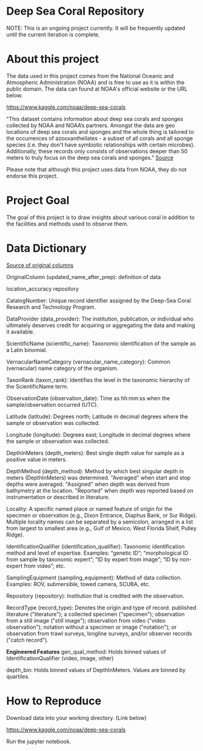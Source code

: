 # Deep Sea Coral Repository

NOTE: This is an ongoing project currently. It will be frequently updated until the current iteration is complete.

# About this project

The data used in this project comes from the National Oceanic and Atmospheric Administration (NOAA) and is free to use as it is within the public domain. The data can found at NOAA's official website or the URL below.

https://www.kaggle.com/noaa/deep-sea-corals

"This dataset contains information about deep sea corals and sponges collected by NOAA and NOAA’s partners. Amongst the data are geo locations of deep sea corals and sponges and the whole thing is tailored to the occurrences of azooxanthellates - a subset of all corals and all sponge species (i.e. they don't have symbiotic relationships with certain microbes). Additionally, these records only consists of observations deeper than 50 meters to truly focus on the deep sea corals and sponges." [Source](https://www.kaggle.com/noaa/deep-sea-corals)

Please note that although this project uses data from NOAA, they do not endorse this project.

# Project Goal
The goal of this project is to draw insights about various coral in addition to the facilities and methods used to observe them.

# Data Dictionary 
[Source of original columns](https://www.kaggle.com/noaa/deep-sea-corals)

OriginalColumn (updated_name_after_prep): definition of data

location_accuracy	repository

CatalogNumber: Unique record identifier assigned by the Deep-Sea Coral Research and Technology Program.

DataProvider (data_provider): The institution, publication, or individual who ultimately deserves credit for acquiring or aggregating the data and making it available.

ScientificName (scientific_name): Taxonomic identification of the sample as a Latin binomial.

VernacularNameCategory (vernacular_name_category): Common (vernacular) name category of the organism.

TaxonRank (taxon_rank): Identifies the level in the taxonomic hierarchy of the ScientificName term.

ObservationDate (observation_date): Time as hh:mm:ss when the sample/observation occurred (UTC).

Latitude (latitude): Degrees north; Latitude in decimal degrees where the sample or observation was collected.

Longitude (longitude): Degrees east; Longitude in decimal degrees where the sample or observation was collected.

DepthInMeters (depth_meters): Best single depth value for sample as a positive value in meters.

DepthMethod (depth_method): Method by which best singular depth in meters (DepthInMeters) was determined. "Averaged" when start and stop depths were averaged. "Assigned" when depth was derived from bathymetry at the location. "Reported" when depth was reported based on instrumentation or described in literature.

Locality: A specific named place or named feature of origin for the specimen or observation (e.g., Dixon Entrance, Diaphus Bank, or Sur Ridge). Multiple locality names can be separated by a semicolon, arranged in a list from largest to smallest area (e.g., Gulf of Mexico; West Florida Shelf, Pulley Ridge).

IdentificationQualifier (identification_qualifier): Taxonomic identification method and level of expertise. Examples: “genetic ID”; “morphological ID from sample by taxonomic expert”; “ID by expert from image”; “ID by non-expert from video”; etc.

SamplingEquipment (sampling_equipment): Method of data collection. Examples: ROV, submersible, towed camera, SCUBA, etc.

Repository (repository): Institution that is credited with the observation.

RecordType (record_type): Denotes the origin and type of record. published literature ("literature"); a collected specimen ("specimen"); observation from a still image ("still image"); observation from video ("video observation"); notation without a specimen or image ("notation"); or observation from trawl surveys, longline surveys, and/or observer records ("catch record").

__Engineered Features__
gen_qual_method: Holds binned values of IdentificationQualifier (video, image, other)

depth_bin: Holds binned values of DepthInMeters. Values are binned by quartiles.

# How to Reproduce
Download data into your working directory. (Link below)

https://www.kaggle.com/noaa/deep-sea-corals

Run the jupyter notebook.

